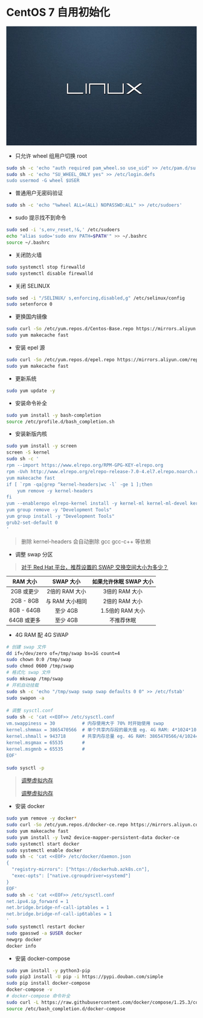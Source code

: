 # CentOS 7 自用初始化

![Linux](./_media/linux.png "linux.png")

- 只允许 wheel 组用户切换 root

```bash
sudo sh -c 'echo "auth required pam_wheel.so use_uid" >> /etc/pam.d/su'
sudo sh -c 'echo "SU_WHEEL_ONLY yes" >> /etc/login.defs
sudo usermod -G wheel $USER
```

- 普通用户无密码验证

```bash
sudo sh -c 'echo "%wheel ALL=(ALL) NOPASSWD:ALL" >> /etc/sudoers'
```

- sudo 提示找不到命令

```bash
sudo sed -i 's,env_reset,!&,' /etc/sudoers
echo "alias sudo='sudo env PATH=$PATH'" >> ~/.bashrc
source ~/.bashrc
```

- 关闭防火墙

```bash
sudo systemctl stop firewalld
sudo systemctl disable firewalld
```

- 关闭 SELINUX

```bash
sudo sed -i "/SELINUX/ s,enforcing,disabled,g" /etc/selinux/config
sudo setenforce 0
```

- 更换国内镜像

```bash
sudo curl -So /etc/yum.repos.d/Centos-Base.repo https://mirrors.aliyun.com/repo/Centos-7.repo
sudo yum makecache fast
```

- 安装 epel 源

```bash
sudo curl -So /etc/yum.repos.d/epel.repo https://mirrors.aliyun.com/repo/epel-7.repo
sudo yum makecache fast
```

- 更新系统

```bash
sudo yum update -y
```

- 安装命令补全

```bash
sudo yum install -y bash-completion
source /etc/profile.d/bash_completion.sh
```

- 安装新版内核

```bash
sudo yum install -y screen
screen -S kernel
sudo sh -c '
rpm --import https://www.elrepo.org/RPM-GPG-KEY-elrepo.org
rpm -Uvh http://www.elrepo.org/elrepo-release-7.0-4.el7.elrepo.noarch.rpm
yum makecache fast
if [ `rpm -qa|grep ^kernel-headers|wc -l` -ge 1 ];then
    yum remove -y kernel-headers
fi
yum --enablerepo elrepo-kernel install -y kernel-ml kernel-ml-devel kernel-ml-headers
yum group remove -y "Development Tools"
yum group install -y "Development Tools"
grub2-set-default 0
'
```

> 删除 kernel-headers 会自动删除 gcc gcc-c++ 等依赖

- 调整 swap 分区

> [对于 Red Hat 平台，推荐设置的 SWAP 交换空间大小为多少？](https://access.redhat.com/zh_CN/solutions/881023)

|RAM 大小|SWAP 大小|如果允许休眠 SWAP 大小|
|:-:|:-:|:-:|
|2GB 或更少|2倍的 RAM 大小|3倍的 RAM 大小|
|2GB - 8GB	|与 RAM 大小相同|2倍的 RAM 大小|
|8GB - 64GB |至少 4GB|1.5倍的 RAM 大小|
|64GB 或更多 |至少 4GB|不推荐休眠|

- 4G RAM 配 4G SWAP

```bash
# 创建 swap 文件
dd if=/dev/zero of=/tmp/swap bs=1G count=4
sudo chown 0:0 /tmp/swap
sudo chmod 0600 /tmp/swap
# 格式化 swap 文件
sudo mkswap /tmp/swap
# 开机自动挂载
sudo sh -c 'echo "/tmp/swap swap swap defaults 0 0" >> /etc/fstab'
sudo swapon -a

# 调整 sysctl.conf
sudo sh -c 'cat <<EOF>> /etc/sysctl.conf
vm.swappiness = 30          # 内存使用大于 70% 时开始使用 swap
kernel.shmmax = 3865470566  # 单个共享内存段的最大值 eg. 4G RAM: 4*1024*1024*1024*0.9=3865470566
kernel.shmall = 943718      # 共享内存总量 eg. 4G RAM: 3865470566/4/1024=943718
kernel.msgmax = 65535       # 
kernel.msgmnb = 65535       # 
EOF'

sudo sysctl -p
```

> [调整虚拟内存](https://access.redhat.com/documentation/zh-cn/red_hat_enterprise_linux/6/html/performance_tuning_guide/s-memory-tunables)
> 
> [调整虚拟内存](https://access.redhat.com/documentation/zh-cn/red_hat_enterprise_linux/7/html/performance_tuning_guide/sect-red_hat_enterprise_linux-performance_tuning_guide-memory-configuration_tools#sect-Red_Hat_Enterprise_Linux-Performance_Tuning_Guide-Configuration_tools-Configuring_system_memory_capacity)

- 安装 docker

```bash
sudo yum remove -y docker*
sudo curl -So /etc/yum.repos.d/docker-ce.repo https://mirrors.aliyun.com/docker-ce/linux/centos/docker-ce.repo
sudo yum makecache fast
sudo yum install -y lvm2 device-mapper-persistent-data docker-ce
sudo systemctl start docker
sudo systemctl enable docker
sudo sh -c 'cat <<EOF> /etc/docker/daemon.json
{
  "registry-mirrors": ["https://dockerhub.azk8s.cn"],
  "exec-opts": ["native.cgroupdriver=systemd"]
}
EOF'
sudo sh -c 'cat <<EOF>> /etc/sysctl.conf
net.ipv4.ip_forward = 1
net.bridge.bridge-nf-call-iptables = 1
net.bridge.bridge-nf-call-ip6tables = 1
'
sudo systemctl restart docker
sudo gpasswd -a $USER docker
newgrp docker
docker info
```

- 安装 docker-compose

```bash
sudo yum install -y python3-pip
sudo pip3 install -U pip -i https://pypi.douban.com/simple
sudo pip install docker-compose
docker-compose -v
# docker-compose 命令补全
sudo curl -L https://raw.githubusercontent.com/docker/compose/1.25.3/contrib/completion/bash/docker-compose -o /etc/bash_completion.d/docker-compose
source /etc/bash_completion.d/docker-compose
```

